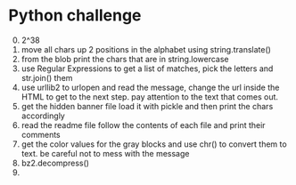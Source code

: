 # Python challenge

0. 2^38
1. move all chars up 2 positions in the alphabet using string.translate()
2. from the blob print the chars that are in string.lowercase
3. use Regular Expressions to get a list of matches, pick the letters and str.join() them
4. use urllib2 to urlopen and read the message, change the url inside the HTML to get to the next step. pay attention to the text that comes out.
5. get the hidden banner file load it with pickle and then print the chars accordingly
6. read the readme file follow the contents of each file and print their comments
7. get the color values for the gray blocks and use chr() to convert them to text. be careful not to mess with the message
8. bz2.decompress()
9. 